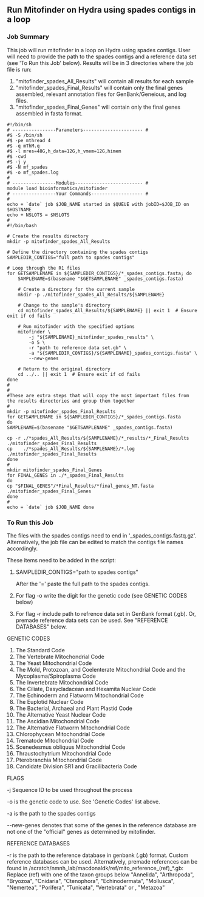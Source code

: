 ## Run Mitofinder on Hydra using spades contigs in a loop
### Job Summary

This job will run mitofinder in a loop on Hydra using spades contigs.
User will need to provide the path to the spades contigs and a reference data set (see 'To Run this Job' below).
Results will be in 3 directories where the job file is run:
 1. "mitofinder_spades_All_Results" will contain all results for each sample
 2. "mitofinder_spades_Final_Results" will contain only the final genes assembled,
 relevant annotation files for GenBank/Geneious, and log files.
 3. "mitofinder_spades_Final_Genes" will contain only the final genes assembled in 
 fasta format.

```
#!/bin/sh
# ----------------Parameters---------------------- #
#$ -S /bin/sh
#$ -pe mthread 4
#$ -q mThM.q
#$ -l mres=48G,h_data=12G,h_vmem=12G,himem
#$ -cwd
#$ -j y
#$ -N mf_spades
#$ -o mf_spades.log
#
# ----------------Modules------------------------- #
module load bioinformatics/mitofinder
# ----------------Your Commands------------------- #
#
echo + `date` job $JOB_NAME started in $QUEUE with jobID=$JOB_ID on $HOSTNAME
echo + NSLOTS = $NSLOTS
#
#!/bin/bash

# Create the results directory
mkdir -p mitofinder_spades_All_Results

# Define the directory containing the spades contigs
SAMPLEDIR_CONTIGS="full path to spades contigs"  

# Loop through the R1 files
for GETSAMPLENAME in ${SAMPLEDIR_CONTIGS}/*_spades_contigs.fasta; do
    SAMPLENAME=$(basename "$GETSAMPLENAME" _spades_contigs.fasta)
    
    # Create a directory for the current sample
    mkdir -p ./mitofinder_spades_All_Results/${SAMPLENAME}
    
    # Change to the sample's directory
    cd mitofinder_spades_All_Results/${SAMPLENAME} || exit 1  # Ensure exit if cd fails

    # Run mitofinder with the specified options
    mitofinder \
        -j "${SAMPLENAME}_mitofinder_spades_results" \
        -o 5 \
        -r "path to reference data set.gb" \
        -a "${SAMPLEDIR_CONTIGS}/${SAMPLENAME}_spades_contigs.fasta" \
        --new-genes

    # Return to the original directory
    cd ../.. || exit 1  # Ensure exit if cd fails
done
#
#
#These are extra steps that will copy the most important files from the results directories and group them together
#
mkdir -p mitofinder_spades_Final_Results
for GETSAMPLENAME in ${SAMPLEDIR_CONTIGS}/*_spades_contigs.fasta
do
SAMPLENAME=$(basename "$GETSAMPLENAME" _spades_contigs.fasta)

cp -r ./*spades_All_Results/${SAMPLENAME}/*_results/*_Final_Results ./mitofinder_spades_Final_Results
cp    ./*spades_All_Results/${SAMPLENAME}/*.log ./mitofinder_spades_Final_Results
done
#
mkdir mitofinder_spades_Final_Genes
for FINAL_GENES in ./*_spades_Final_Results
do
cp "$FINAL_GENES"/*Final_Results/*final_genes_NT.fasta ./mitofinder_spades_Final_Genes
done
#
echo = `date` job $JOB_NAME done

```


### To Run this Job
The files with the spades contigs need to end in '_spades_contigs.fastq.gz'. Alternatively, the job file can be edited to match the contigs file names accordingly.

These items need to be added in the script:

1. SAMPLEDIR_CONTIGS="path to spades contigs"

   After the '=' paste the full path to the spades contigs.

2. For flag -o write the digit for the genetic code (see GENETIC CODES below)

3. For flag -r include path to refrence data set in GenBank format (.gb). Or, premade reference data sets can be used. See "REFERENCE DATABASES" below.

GENETIC CODES
 1. The Standard Code 
 2. The Vertebrate Mitochondrial Code 
 3. The Yeast Mitochondrial Code 
 4. The Mold, Protozoan, and Coelenterate Mitochondrial Code and the
     Mycoplasma/Spiroplasma Code
 5. The Invertebrate Mitochondrial Code
 6. The Ciliate, Dasycladacean and Hexamita Nuclear Code 
 9. The Echinoderm and Flatworm Mitochondrial Code 
 10. The Euplotid Nuclear Code 
 11. The Bacterial, Archaeal and Plant Plastid Code 
 12. The Alternative Yeast Nuclear Code 
 13. The Ascidian Mitochondrial Code 
 14. The Alternative Flatworm Mitochondrial Code 
 16. Chlorophycean Mitochondrial Code 
 21. Trematode Mitochondrial Code 
 22. Scenedesmus obliquus Mitochondrial Code 
 23. Thraustochytrium Mitochondrial Code 
 24. Pterobranchia Mitochondrial Code 
 25. Candidate Division SR1 and Gracilibacteria Code


FLAGS

 -j Sequence ID to be used throughout the process

 -o is the genetic code to use. See 'Genetic Codes' list above.
 
 -a is the path to the spades contigs
 
 --new-genes denotes that some of the genes in the reference database are not
 one of the "official" genes as determined by mitofinder.

 REFERENCE DATABASES
 
 -r is the path to the reference database in genbank (.gb) format. Custom reference databases can be used. Alternatively, premade references can be found in /scratch/nmnh_lab/macdonaldk/ref/mito_reference_(ref)_*.gb:
 Replace (ref) with one of the taxon groups below
 "Annelida", "Arthropoda", "Bryozoa", "Cnidaria", "Ctenophora", "Echinodermata", 
 "Mollusca", "Nemertea", "Porifera", "Tunicata", "Vertebrata" or , "Metazoa"


